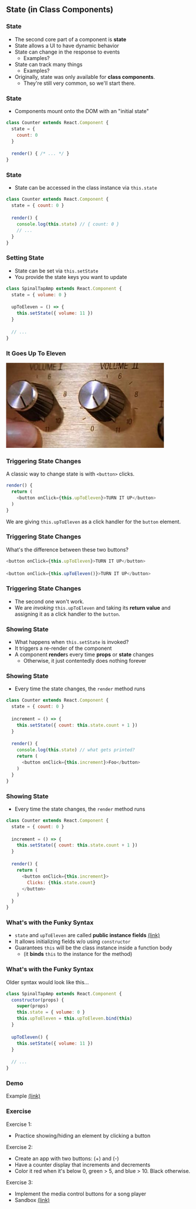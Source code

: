 ## State (in Class Components)

### State

* The second core part of a component is **state**
* State allows a UI to have dynamic behavior
* State can change in the response to events
  * Examples?
* State can track many things
  * Examples?
* Originally, state was only available for **class components**.
  * They're still very common, so we'll start there.

### State

* Components mount onto the DOM with an "initial state"

```javascript
class Counter extends React.Component {
  state = {
    count: 0
  }
  
  render() { /* ... */ }
}
```

### State

* State can be accessed in the class instance via `this.state`

```javascript
class Counter extends React.Component {
  state = { count: 0 }
  
  render() {
    console.log(this.state) // { count: 0 }
    // ...
  }
}
```

### Setting State

* State can be set via `this.setState`
* You provide the state keys you want to update

```javascript
class SpinalTapAmp extends React.Component {
  state = { volume: 0 }

  upToEleven = () => {
    this.setState({ volume: 11 })
  }

  // ...
}
```

### It Goes Up To Eleven

[![](./images/up-to-eleven.jpg)](https://www.youtube.com/watch?v=KOO5S4vxi0o)

### Triggering State Changes

A classic way to change state is with `<button>` clicks.

```javascript
render() {
  return (
    <button onClick={this.upToEleven}>TURN IT UP</button>
  )
}
```

We are giving `this.upToEleven` as a click handler for the `button` element.

### Triggering State Changes

What's the difference between these two buttons?

```javascript
<button onClick={this.upToEleven}>TURN IT UP</button>

<button onClick={this.upToEleven()}>TURN IT UP</button>
```

### Triggering State Changes

* The second one won't work.
* We are *invoking* `this.upToEleven` and taking its **return value** and assigning it as a click handler to the `button`.

### Showing State

* What happens when `this.setState` is invoked?
* It triggers a re-render of the component
* A component **render**s every time **props** or **state** changes
  * Otherwise, it just contentedly does nothing forever

### Showing State

* Every time the state changes, the `render` method runs

```javascript
class Counter extends React.Component {
  state = { count: 0 }
  
  increment = () => {
    this.setState({ count: this.state.count + 1 })
  }
  
  render() {
    console.log(this.state) // what gets printed?
    return (
      <button onClick={this.increment}>Foo</button>
    )
  }
}
```

### Showing State

* Every time the state changes, the `render` method runs

```javascript
class Counter extends React.Component {
  state = { count: 0 }
  
  increment = () => {
    this.setState({ count: this.state.count + 1 })
  }
  
  render() {
    return (
      <button onClick={this.increment}>
        Clicks: {this.state.count}
      </button>
    )
  }
}
```

### What's with the Funky Syntax

* `state` and `upToEleven` are called **public instance fields** [(link)](https://developer.mozilla.org/en-US/docs/Web/JavaScript/Reference/Classes/Public_class_fields)
* It allows initializing fields w/o using `constructor`
* Guarantees `this` will be the class instance inside a function body
  * (it **binds** `this` to the instance for the method)

### What's with the Funky Syntax

Older syntax would look like this...

```javascript
class SpinalTapAmp extends React.Component {
  constructor(props) {
    super(props)
    this.state = { volume: 0 }
    this.upToEleven = this.upToEleven.bind(this)
  }

  upToEleven() {
    this.setState({ volume: 11 })
  }
  
  // ...
}
```

### Demo

Example [(link)](https://codesandbox.io/s/sad-bogdan-fvkd2?file=/src/App.js)

### Exercise

Exercise 1:
  * Practice showing/hiding an element by clicking a button

Exercise 2:
  * Create an app with two buttons: (+) and (-)
  * Have a counter display that increments and decrements
  * Color it red when it's below 0, green > 5, and blue > 10. Black otherwise.

Exercise 3:
  * Implement the media control buttons for a song player
  * Sandbox [(link)](https://codesandbox.io/s/trusting-chebyshev-wlbv7?file=/src/App.js)
